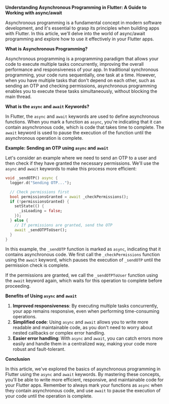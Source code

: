 **Understanding Asynchronous Programming in Flutter: A Guide to Working with async/await**

Asynchronous programming is a fundamental concept in modern software development, and it's essential to grasp its principles when building apps with Flutter. In this article, we'll delve into the world of async/await programming and explore how to use it effectively in your Flutter apps.

**What is Asynchronous Programming?**

Asynchronous programming is a programming paradigm that allows your code to execute multiple tasks concurrently, improving the overall performance and responsiveness of your app. In traditional synchronous programming, your code runs sequentially, one task at a time. However, when you have multiple tasks that don't depend on each other, such as sending an OTP and checking permissions, asynchronous programming enables you to execute these tasks simultaneously, without blocking the main thread.

**What is the `async` and `await` Keywords?**

In Flutter, the `async` and `await` keywords are used to define asynchronous functions. When you mark a function as `async`, you're indicating that it can contain asynchronous code, which is code that takes time to complete. The `await` keyword is used to pause the execution of the function until the asynchronous operation is complete.

**Example: Sending an OTP using `async` and `await`**

Let's consider an example where we need to send an OTP to a user and then check if they have granted the necessary permissions. We'll use the `async` and `await` keywords to make this process more efficient:
```dart
void _sendOTP() async {
  logger.d("Sending OTP...");

  // Check permissions first
  bool permissionsGranted = await _checkPermissions();
  if (!permissionsGranted) {
    setState(() {
      _isLoading = false;
    });
  } else {
    // If permissions are granted, send the OTP
    await _sendOTPToUser();
  }
}
```
In this example, the `_sendOTP` function is marked as `async`, indicating that it contains asynchronous code. We first call the `_checkPermissions` function using the `await` keyword, which pauses the execution of `_sendOTP` until the permission check is complete.

If the permissions are granted, we call the `_sendOTPToUser` function using the `await` keyword again, which waits for this operation to complete before proceeding.

**Benefits of Using `async` and `await`**

1. **Improved responsiveness**: By executing multiple tasks concurrently, your app remains responsive, even when performing time-consuming operations.
2. **Simplified code**: Using `async` and `await` allows you to write more readable and maintainable code, as you don't need to worry about nested callbacks or complex error handling.
3. **Easier error handling**: With `async` and `await`, you can catch errors more easily and handle them in a centralized way, making your code more robust and fault-tolerant.

**Conclusion**

In this article, we've explored the basics of asynchronous programming in Flutter using the `async` and `await` keywords. By mastering these concepts, you'll be able to write more efficient, responsive, and maintainable code for your Flutter apps. Remember to always mark your functions as `async` when they contain asynchronous code, and use `await` to pause the execution of your code until the operation is complete.
